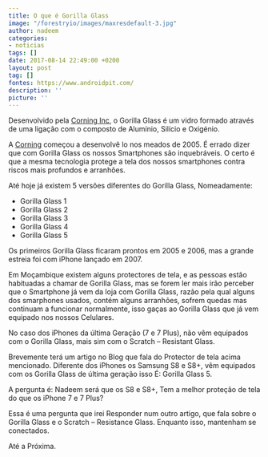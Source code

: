 ```yaml
---
title: O que é Gorilla Glass
image: "/forestryio/images/maxresdefault-3.jpg"
author: nadeem
categories:
- noticias
tags: []
date: 2017-08-14 22:49:00 +0200
layout: post
tag: []
fontes: https://www.androidpit.com/
description: ''
picture: ''
---
```



Desenvolvido pela [Corning Inc](https://www.corning.com/), o Gorilla Glass é um vidro formado através de uma ligação com o composto de Alumínio, Silício e Oxigénio.

A [Corning](https://www.corning.com/) começou a desenvolvê lo nos meados de 2005. É errado dizer que com Gorilla Glass os nossos Smartphones são inquebráveis. O certo é que a mesma tecnologia protege a tela dos nossos smartphones contra riscos mais profundos e arranhões.

Até hoje já existem 5 versões diferentes do Gorilla Glass, Nomeadamente:

* Gorilla Glass 1
* Gorilla Glass 2
* Gorilla Glass 3
* Gorilla Glass 4
* Gorilla Glass 5

Os primeiros Gorilla Glass ficaram prontos em 2005 e 2006, mas a grande estreia foi com iPhone lançado em 2007.

Em Moçambique existem alguns protectores de tela, e as pessoas estão habituadas a chamar de Gorilla Glass, mas se forem ler mais irão perceber que o Smartphone já vem da loja com Gorilla Glass, razão pela qual alguns dos smarphones usados, contém alguns arranhões, sofrem quedas mas continuam a funcionar normalmente, isso gaças ao Gorilla Glass que já vem equipado nos nossos Celulares.

No caso dos iPhones da última Geração (7 e 7 Plus), não vêm equipados com o Gorilla Glass, mais sim com o Scratch – Resistant Glass.

Brevemente terá um artigo no Blog que fala do Protector de tela acima mencionado. Diferente dos iPhones os Samsung S8 e S8+, vêm equipados com os Gorilla Glass de última geração isso É: Gorilla Glass 5.

A pergunta é: Nadeem será que os S8 e S8+, Tem a melhor proteção de tela do que os iPhone 7 e 7 Plus?

Essa é uma pergunta que irei Responder num outro artigo, que fala sobre o Gorilla Glass e o Scratch – Resistance Glass. Enquanto isso, mantenham se conectados.

Até a Próxima.